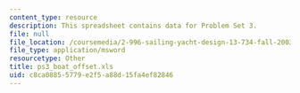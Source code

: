 ```yaml
---
content_type: resource
description: This spreadsheet contains data for Problem Set 3.
file: null
file_location: /coursemedia/2-996-sailing-yacht-design-13-734-fall-2003/c8ca08855779e2f5a88d15fa4ef82846_ps3_boat_offset.xls
file_type: application/msword
resourcetype: Other
title: ps3_boat_offset.xls
uid: c8ca0885-5779-e2f5-a88d-15fa4ef82846
---
```

